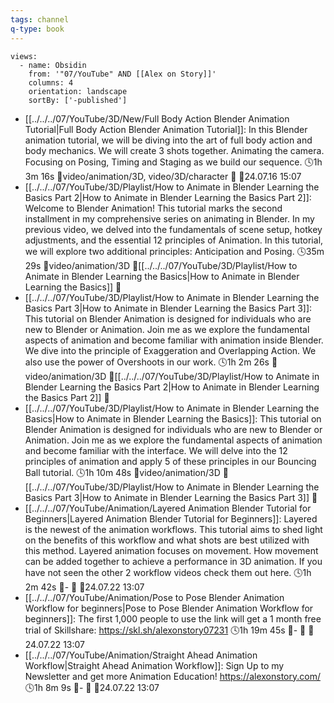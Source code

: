 ```yaml
---
tags: channel
q-type: book
---
```

```page-gallery
views:
  - name: Obsidin
    from: '"07/YouTube" AND [[Alex on Story]]'
    columns: 4
    orientation: landscape
    sortBy: ['-published']
```
- [[../../../07/YouTube/3D/New/Full Body Action Blender Animation Tutorial|Full Body Action Blender Animation Tutorial]]:  In this Blender animation tutorial, we will be diving into the art of full body action and body mechanics. We will create 3 shots together. Animating the camera. Focusing on Posing, Timing and Staging as we build our sequence. 🕓1h 3m 16s 📍video/animation/3D, video/3D/character 📝 📌24.07.16 15:07
- [[../../../07/YouTube/3D/Playlist/How to Animate in Blender Learning the Basics  Part 2|How to Animate in Blender Learning the Basics  Part 2]]:  Welcome to Blender Animation! This tutorial marks the second installment in my comprehensive series on animating in Blender. In my previous video, we delved into the fundamentals of scene setup, hotkey adjustments, and the essential 12 principles of Animation. In this tutorial, we will explore two additional principles: Anticipation and Posing. 🕓35m 29s 📍video/animation/3D 📝[[../../../07/YouTube/3D/Playlist/How to Animate in Blender Learning the Basics|How to Animate in Blender Learning the Basics]] 📌
- [[../../../07/YouTube/3D/Playlist/How to Animate in Blender Learning the Basics  Part 3|How to Animate in Blender Learning the Basics  Part 3]]:  This tutorial on Blender Animation is designed for individuals who are new to Blender or Animation. Join me as we explore the fundamental aspects of animation and become familiar with animation inside Blender. We dive into the principle of Exaggeration and Overlapping Action. We also use the power of Overshoots in our work. 🕓1h 2m 26s 📍video/animation/3D 📝[[../../../07/YouTube/3D/Playlist/How to Animate in Blender Learning the Basics  Part 2|How to Animate in Blender Learning the Basics  Part 2]] 📌
- [[../../../07/YouTube/3D/Playlist/How to Animate in Blender Learning the Basics|How to Animate in Blender Learning the Basics]]:  This tutorial on Blender Animation is designed for individuals who are new to Blender or Animation. Join me as we explore the fundamental aspects of animation and become familiar with the interface. We will delve into the 12 principles of animation and apply 5 of these principles in our Bouncing Ball tutorial. 🕓1h 10m 48s 📍video/animation/3D 📝[[../../../07/YouTube/3D/Playlist/How to Animate in Blender Learning the Basics  Part 3|How to Animate in Blender Learning the Basics  Part 3]] 📌
- [[../../../07/YouTube/Animation/Layered Animation Blender Tutorial for Beginners|Layered Animation Blender Tutorial for Beginners]]:  Layered is the newest of the animation workflows. This tutorial aims to shed light on the benefits of this workflow and what shots are best utilized with this method. Layered animation focuses on movement. How movement can be added together to achieve a performance in 3D animation. If you have not seen the other 2 workflow videos check them out here. 🕓1h 2m 42s 📍\- 📝 📌24.07.22 13:07
- [[../../../07/YouTube/Animation/Pose to Pose  Blender Animation Workflow for beginners|Pose to Pose  Blender Animation Workflow for beginners]]:  The first 1,000 people to use the link will get a 1 month free trial of Skillshare: https://skl.sh/alexonstory07231 🕓1h 19m 45s 📍\- 📝 📌24.07.22 13:07
- [[../../../07/YouTube/Animation/Straight Ahead Animation Workflow|Straight Ahead Animation Workflow]]:  Sign Up to my Newsletter and get more Animation Education! https://alexonstory.com/ 🕓1h 8m 9s 📍\- 📝 📌24.07.22 13:07
